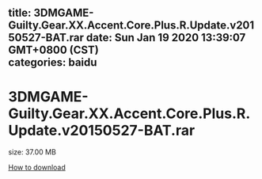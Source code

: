 
title: 3DMGAME-Guilty.Gear.XX.Accent.Core.Plus.R.Update.v20150527-BAT.rar
date: Sun Jan 19 2020 13:39:07 GMT+0800 (CST)    
categories: baidu
---

# 3DMGAME-Guilty.Gear.XX.Accent.Core.Plus.R.Update.v20150527-BAT.rar
size: 37.00 MB
 
 

[How to download](https://bpcam.bemobtrk.com/go/2ceec3aa-1ca2-46d6-b9ff-aaa5c184517c?jno=2292)